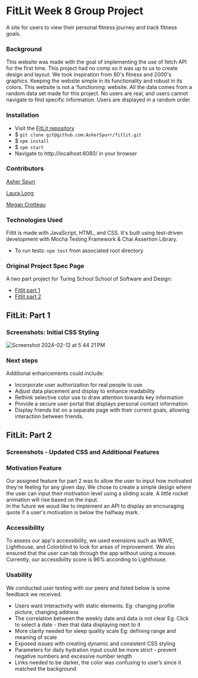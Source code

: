 # FitLit Week 8 Group Project
A site for users to view their personal fitness journey and track fitness goals.

### Background 
This website was made with the goal of implementing the use of fetch API for the first time. This project had no comp so it was up to us to create  design and layout. We took inspiration from 80's fitness and 2000's graphics. Keeping the website simple in its functionality and robust in its colors. This website is not a 'functioning: website. All the data comes from a random data set made for this project. No users are real, and users cannot navigate to find specific information. Users are displayed in a random order.

### Installation
- Visit the [FitLit repository](https://github.com/AsherSpurr/fitlit)
- $ `git clone git@github.com:AsherSpurr/fitlit.git`
- $ `npm install`
- $ `npm start`
- Navigate to http://localhost:8080/ in your browser

### Contributors 
[Asher Spurr](https://github.com/AsherSpurr)

[Laura Long](https://github.com/lalonggone)

[Megan Crotteau](https://github.com/crotteau)

### Technologies Used
Fitlit is made with JavaScript, HTML, and CSS. It's built using test-driven development with Mocha Testing Framework & Chai Assertion Library.
- To run tests: `npm test` from associated root directory 

### Original Project Spec Page
A two part project for Turing School School of Software and Design: 
- [Fitlit part 1](https://frontend.turing.edu/projects/module-2/fitlit-part-one-agile.html)
- [Fitlit part 2](https://frontend.turing.edu/projects/module-2/fitlit-part-two-agile.html)

## FitLit: Part 1

### Screenshots: Initial CSS Styling
![Screenshot 2024-02-12 at 5 44 21 PM](https://github.com/AsherSpurr/fitlit/assets/144856487/cefcfe08-ebfa-4fb5-a610-14ef913e60c0)


### Next steps 
Additional enhancements could include:
- Incorporate user authorization for real people to use
- Adjust data placement and display to enhance readability
- Rethink selective color use to draw attention towards key information
- Provide a secure user portal that displays personal contact information
- Display friends list on a separate page with their current goals, allowing interaction between friends.
  

## FitLit: Part 2

### Screenshots - Updated CSS and Additional Features

### Motivation Feature
Our assigned feature for part 2 was to allow the user to input how motivated they're feeling for any given day. We chose to create a simple design where the user can input their motivation level using a sliding scale. A little rocket animation will rise based on the input.  
In the future we woud like to implement an API to display an encouraging quote if a user's motivation is below the halfway mark.

### Accessibility
To assess our app's accessibility, we used exensions such as WAVE, Lighthouse, and Colorblind to look for areas of improvement. We also ensured that the user can tab through the app without using a mouse. Currently, our accessibility score is 96% according to Lighthouse. 

### Usability
We conducted user testing with our peers and listed below is some feedback we received.
- Users want interactivity with static elements. Eg: changing profile picture, changing address
- The correlation between the weekly date and data is not clear Eg: Click to select a date - then that data displaying next to it
- More clarity needed for sleep quality scale Eg: defining range and meaning of scale
- Exposed issues with creating dynamic and consistent CSS styling 
- Parameters for daily hydration input could be more strict - prevent negative numbers and excessive number length
- Links needed to be darker, the color was confusing to user’s since it matched the background
